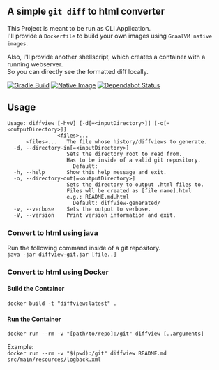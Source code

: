 ## A simple `git diff` to html converter

This Project is meant to be run as CLI Application.  
I'll provide a `Dockerfile` to build your own images using `GraalVM native images`.

Also, I'll provide another shellscript, which creates a container with a running webserver.  
So you can directly see the formatted diff locally.

[![Gradle Build](https://github.com/ottx96/diffview-git/actions/workflows/shadow-jar.yml/badge.svg)](https://github.com/ottx96/diffview-git/actions/workflows/shadow-jar.yml)
[![Native Image](https://github.com/ottx96/diffview-git/actions/workflows/native-image.yml/badge.svg)](https://github.com/ottx96/diffview-git/actions/workflows/native-image.yml)
[![Dependabot Status](https://api.dependabot.com/badges/status?host=github&repo=ottx96/diffview-git)](https://dependabot.com)


## Usage
```text
Usage: diffview [-hvV] [-d[=<inputDirectory>]] [-o[=<outputDirectory>]]
                <files>...
      <files>...   The file whose history/diffviews to generate.
  -d, --directory-in[=<inputDirectory>]
                   Sets the directory root to read from.
                   Has to be inside of a valid git repository.
                     Default:
  -h, --help       Show this help message and exit.
  -o, --directory-out[=<outputDirectory>]
                   Sets the directory to output .html files to.
                   Files wll be created as [file name].html
                   e.g.: README.md.html
                     Default: diffview-generated/
  -v, --verbose    Sets the output to verbose.
  -V, --version    Print version information and exit.
```

### Convert to html using java
Run the following command inside of a git repository.  
`java -jar diffview-git.jar [file..]`

### Convert to html using Docker

#### Build the Container
`docker build -t "diffview:latest" .`

#### Run the Container
`docker run --rm -v "[path/to/repo]:/git" diffview [..arguments]`

Example:    
`docker run --rm -v "$(pwd):/git" diffview README.md src/main/resources/logback.xml`
